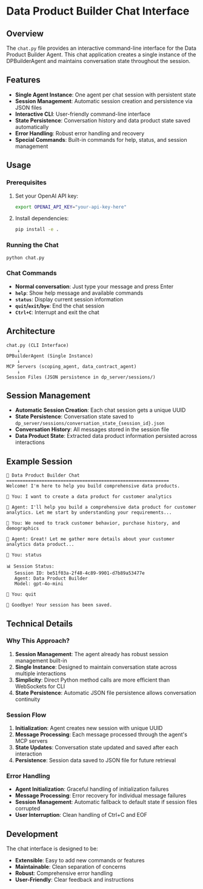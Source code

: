 # Data Product Builder Chat Interface

## Overview

The `chat.py` file provides an interactive command-line interface for the Data Product Builder Agent. This chat application creates a single instance of the DPBuilderAgent and maintains conversation state throughout the session.

## Features

- **Single Agent Instance**: One agent per chat session with persistent state
- **Session Management**: Automatic session creation and persistence via JSON files
- **Interactive CLI**: User-friendly command-line interface
- **State Persistence**: Conversation history and data product state saved automatically
- **Error Handling**: Robust error handling and recovery
- **Special Commands**: Built-in commands for help, status, and session management

## Usage

### Prerequisites

1. Set your OpenAI API key:
   ```bash
   export OPENAI_API_KEY="your-api-key-here"
   ```

2. Install dependencies:
   ```bash
   pip install -e .
   ```

### Running the Chat

```bash
python chat.py
```

### Chat Commands

- **Normal conversation**: Just type your message and press Enter
- **`help`**: Show help message and available commands
- **`status`**: Display current session information
- **`quit`/`exit`/`bye`**: End the chat session
- **`Ctrl+C`**: Interrupt and exit the chat

## Architecture

```
chat.py (CLI Interface)
    ↓
DPBuilderAgent (Single Instance)
    ↓
MCP Servers (scoping_agent, data_contract_agent)
    ↓
Session Files (JSON persistence in dp_server/sessions/)
```

## Session Management

- **Automatic Session Creation**: Each chat session gets a unique UUID
- **State Persistence**: Conversation state saved to `dp_server/sessions/conversation_state_{session_id}.json`
- **Conversation History**: All messages stored in the session file
- **Data Product State**: Extracted data product information persisted across interactions

## Example Session

```
🤖 Data Product Builder Chat
============================================================
Welcome! I'm here to help you build comprehensive data products.

💬 You: I want to create a data product for customer analytics

🤖 Agent: I'll help you build a comprehensive data product for customer analytics. Let me start by understanding your requirements...

💬 You: We need to track customer behavior, purchase history, and demographics

🤖 Agent: Great! Let me gather more details about your customer analytics data product...

💬 You: status

📊 Session Status:
   Session ID: be51f03a-2f48-4c89-9901-d7b89a53477e
   Agent: Data Product Builder
   Model: gpt-4o-mini

💬 You: quit

👋 Goodbye! Your session has been saved.
```

## Technical Details

### Why This Approach?

1. **Session Management**: The agent already has robust session management built-in
2. **Single Instance**: Designed to maintain conversation state across multiple interactions
3. **Simplicity**: Direct Python method calls are more efficient than WebSockets for CLI
4. **State Persistence**: Automatic JSON file persistence allows conversation continuity

### Session Flow

1. **Initialization**: Agent creates new session with unique UUID
2. **Message Processing**: Each message processed through the agent's MCP servers
3. **State Updates**: Conversation state updated and saved after each interaction
4. **Persistence**: Session data saved to JSON file for future retrieval

### Error Handling

- **Agent Initialization**: Graceful handling of initialization failures
- **Message Processing**: Error recovery for individual message failures
- **Session Management**: Automatic fallback to default state if session files corrupted
- **User Interruption**: Clean handling of Ctrl+C and EOF

## Development

The chat interface is designed to be:
- **Extensible**: Easy to add new commands or features
- **Maintainable**: Clean separation of concerns
- **Robust**: Comprehensive error handling
- **User-Friendly**: Clear feedback and instructions
